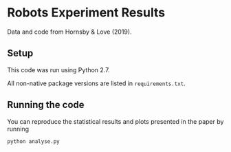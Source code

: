 # Robots Experiment Results

Data and code from Hornsby & Love (2019).


## Setup

This code was run using Python 2.7.
 
All non-native package versions are listed in `requirements.txt`.

## Running the code

You can reproduce the statistical results and plots presented in the paper by running

```bash
python analyse.py
```